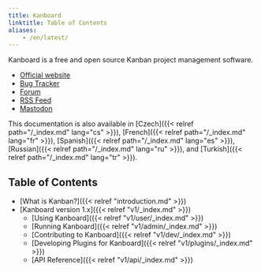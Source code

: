 ```yaml
---
title: Kanboard
linktitle: Table of Contents
aliases:
    - /en/latest/
---
```


Kanboard is a free and open source Kanban project management software.

- [Official website](https://kanboard.org)
- [Bug Tracker](https://github.com/kanboard/kanboard/issues)
- [Forum](https://kanboard.discourse.group/)
- [RSS Feed](https://github.com/kanboard/kanboard/releases.atom)
- [Mastodon](https://mastodon.social/@kanboard)

This documentation is also available in [Czech]({{< relref path="/_index.md" lang="cs" >}}), [French]({{< relref path="/_index.md" lang="fr" >}}), [Spanish]({{< relref path="/_index.md" lang="es" >}}), [Russian]({{< relref path="/_index.md" lang="ru" >}}), and [Turkish]({{< relref path="/_index.md" lang="tr" >}}).

## Table of Contents

- [What is Kanban?]({{< relref "introduction.md" >}})
- [Kanboard version 1.x]({{< relref "v1/_index.md" >}})
    - [Using Kanboard]({{< relref "v1/user/_index.md" >}})
    - [Running Kanboard]({{< relref "v1/admin/_index.md" >}})
    - [Contributing to Kanboard]({{< relref "v1/dev/_index.md" >}})
    - [Developing Plugins for Kanboard]({{< relref "v1/plugins/_index.md" >}})
    - [API Reference]({{< relref "v1/api/_index.md" >}})
